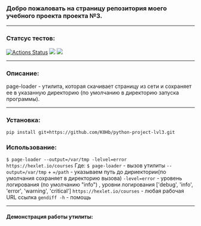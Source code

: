 ### Добро пожаловать на страницу репозитория моего учебного проекта  проекта №3. 
____
### Статсус тестов:
[![Actions Status](https://github.com/K0Hb/python-project-lvl3/workflows/hexlet-check/badge.svg)](https://github.com/K0Hb/python-project-lvl3/actions)
<a href="https://codeclimate.com/github/K0Hb/python-project-lvl3/maintainability"><img src="https://api.codeclimate.com/v1/badges/2fad6650b2f651c61f97/maintainability" /></a>
<a href="https://codeclimate.com/github/K0Hb/python-project-lvl3/test_coverage"><img src="https://api.codeclimate.com/v1/badges/2fad6650b2f651c61f97/test_coverage" /></a>
______

### Описание:
page-loader - утилита, которая скачивает страницу из сети и сохраняет ее в указанную директорию (по умолчанию в директорию запуска программы).
______

### Установка:
`pip install git+https://github.com/K0Hb/python-project-lvl3.git`

### Использование:

`$ page-loader --output=/var/tmp -lelvel=error https://hexlet.io/courses`
Где: 
`$ page-loader` - вызов утилиты 
`--output=/var/tmp` + `=/path` - указываем путь до дириектории(по умолчания сохраняет в директорию вызова)
`-level=error` - уровень логирования (по умолчанию "info") , уровни логирования ['debug', 'info', 'error', 'warning', 'critical']
`https://hexlet.io/courses` - любая рабочая URL ссылка
`gendiff -h` - помощь

__________

#### Демонстрация работы утилиты:


